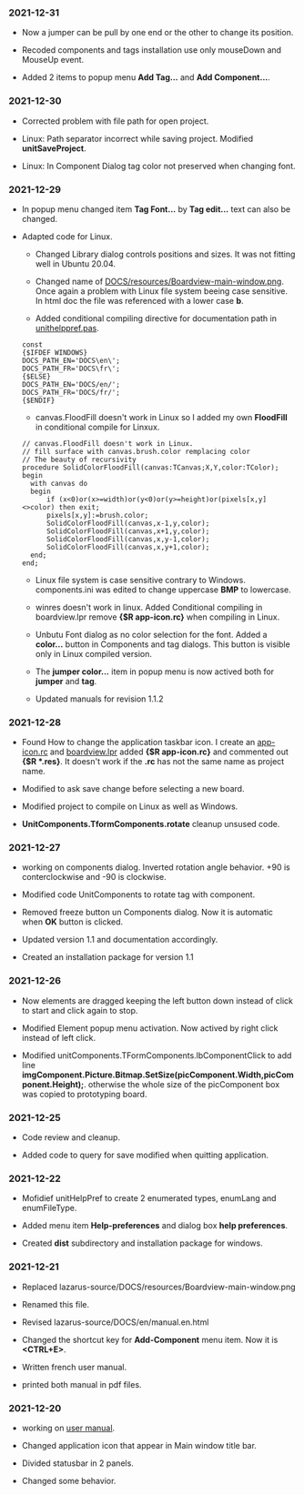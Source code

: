 ### 2021-12-31

*  Now a jumper can be pull by one end or the other to change its position. 

*  Recoded components and tags installation use only mouseDown and MouseUp event.

*  Added 2 items to popup menu   **Add Tag...** and **Add Component...**.

### 2021-12-30

*  Corrected problem with file path for open project.

*  Linux: Path separator incorrect while saving project. Modified **unitSaveProject**.

*  Linux: In Component Dialog tag color not preserved when changing font. 

### 2021-12-29

* In popup menu changed item **Tag Font...** by **Tag edit...** text can also be changed.

* Adapted code for Linux. 
	
	* Changed Library dialog controls positions and sizes. It was not fitting well in Ubuntu 20.04.
	
	* Changed name of [DOCS/resources/Boardview-main-window.png](DOCS/resources/Boardview-main-window.png). Once again a problem with
	Linux file system beeing case sensitive. In html doc the file was referenced with a lower case **b**.
	
	
	* Added conditional compiling directive for documentation path in [unithelppref.pas](unithelppref.pas). 
	```
	const
    {$IFDEF WINDOWS}
    DOCS_PATH_EN='DOCS\en\';
    DOCS_PATH_FR='DOCS\fr\';
    {$ELSE}
    DOCS_PATH_EN='DOCS/en/';
    DOCS_PATH_FR='DOCS/fr/';
    {$ENDIF}
  
	```
   
    *  canvas.FloodFill doesn't work in Linux so I added my own **FloodFill** in conditional compile for Linxux.
    ```
    // canvas.FloodFill doesn't work in Linux.
	// fill surface with canvas.brush.color remplacing color
	// The beauty of recursivity
	procedure SolidColorFloodFill(canvas:TCanvas;X,Y,color:TColor);
	begin
      with canvas do
      begin
          if (x<0)or(x>=width)or(y<0)or(y>=height)or(pixels[x,y]<>color) then exit;
          pixels[x,y]:=brush.color;
          SolidColorFloodFill(canvas,x-1,y,color);
          SolidColorFloodFill(canvas,x+1,y,color);
          SolidColorFloodFill(canvas,x,y-1,color);
          SolidColorFloodFill(canvas,x,y+1,color);
      end;
	end;
    
    ```

	*  Linux file system is case sensitive contrary to Windows. components.ini was edited to change uppercase **BMP** to lowercase.
	
	*  winres doesn't work in linux. Added Conditional compiling in boardview.lpr remove **{$R app-icon.rc}** when compiling in Linux.
	
	*  Unbutu Font dialog as no color selection for the font.  Added a **color...** button in Components and tag dialogs. This button 
	is visible only in Linux compiled version.  
	
	*  The **jumper color...** item in popup menu is now actived both for **jumper** and **tag**.
	
	* Updated manuals for revision 1.1.2
	
### 2021-12-28

*  Found How to change the application taskbar icon.  I create an [app-icon.rc](app-icon.rc) and [boardview.lpr](boardview.lpr)
added **{$R app-icon.rc}** and commented out **{$R *.res}**.  It doesn't work if the **.rc** has not the same name as project name.

*  Modified to ask save change before selecting a new board.

*  Modified project to compile on Linux as well as Windows.

*  **UnitComponents.TformComponents.rotate**  cleanup unsused code.

### 2021-12-27

* working on components dialog. Inverted rotation angle behavior. +90 is conterclockwise and -90 is clockwise.

* Modified code UnitComponents to rotate tag with component.

* Removed freeze  button un Components dialog. Now it is automatic when **OK** button is clicked. 

* Updated version 1.1 and documentation accordingly. 

* Created an installation package for version 1.1

### 2021-12-26 

* Now elements are dragged keeping the left button down instead of click to start and click again to stop. 

* Modified Element popup menu activation. Now actived by right click instead of left click.

* Modified  unitComponents.TFormComponents.lbComponentClick to add line __imgComponent.Picture.Bitmap.SetSize(picComponent.Width,picComponent.Height);__.
otherwise the whole size of the picComponent box was copied to prototyping board.


### 2021-12-25

* Code review and cleanup.

* Added code to query for save modified when quitting application.

### 2021-12-22

* Mofidief unitHelpPref to create 2 enumerated types, enumLang and enumFileType.

* Added menu item **Help-preferences** and dialog box **help preferences**.

* Created **dist** subdirectory and installation package for windows.

### 2021-12-21

* Replaced lazarus-source/DOCS/resources/Boardview-main-window.png

* Renamed this file.

* Revised lazarus-source/DOCS/en/manual.en.html

* Changed the shortcut key for **Add-Component** menu item. Now it is **&lt;CTRL+E&gt;**.

* Written french user manual.

* printed both manual in pdf files.
	
### 2021-12-20 
	
* working on [user manual](DOCS/en/manual-en.html).

* Changed application icon that appear in Main window title bar.

* Divided statusbar in 2 panels.

* Changed some behavior.
    
    
